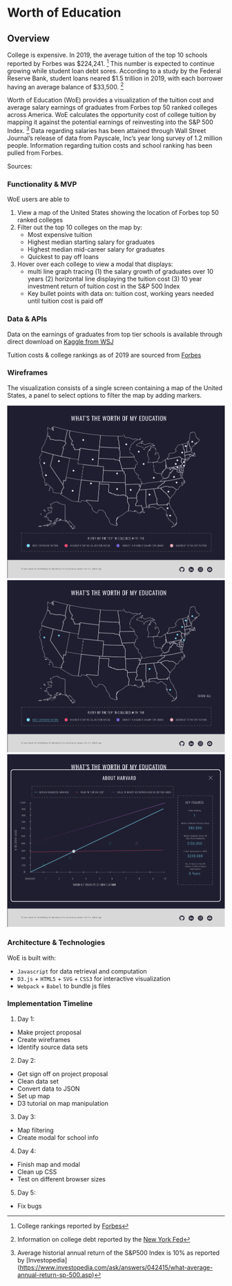 # Worth of Education

## Overview 
College is expensive. In 2019, the average tuition of the top 10 schools reported by Forbes was $224,241. [^1] This number is expected to continue growing while student loan debt sores. According to a study by the Federal Reserve Bank, student loans neared $1.5 trillion in 2019, with each borrower having an average balance of $33,500. [^2] 

Worth of Education (WoE) provides a visualization of the tuition cost and average salary earnings of graduates from Forbes top 50 ranked colleges across America.  WoE calculates the opportunity cost of college tuition by mapping it against the potential earnings of reinvesting into the S&P 500 Index. [^3]  Data regarding salaries has been attained through Wall Street Journal’s release of data from Payscale, Inc’s year long survey of 1.2 million people. Information regarding tuition costs and school ranking has been pulled from Forbes.  

Sources: 
[^1]: College rankings reported by [Forbes](https://www.forbes.com/top-colleges/#95ee07e19877)

[^2]: Information on college debt reported by the [New York Fed](https://libertystreeteconomics.newyorkfed.org/2019/10/who-borrows-for-collegeand-who-repays.html)

[^3]: Average historial annual return of the S&P500 Index is 10% as reported by [Investopedia] (https://www.investopedia.com/ask/answers/042415/what-average-annual-return-sp-500.asp)

### Functionality & MVP
WoE users are able to 
1. View a map of the United States showing the location of Forbes top 50 ranked colleges 
2. Filter out the top 10 colleges on the map by: 
    - Most expensive tuition 
    - Highest median starting salary for graduates
    - Highest median mid-career salary for graduates 
    - Quickest to pay off loans 
3. Hover over each college to view a modal that displays:
    - multi line graph tracing (1) the salary growth of graduates over 10 years (2) horizontal line displaying the tuition cost (3) 10 year investment return of tuition cost in the S&P 500 Index 
    - Key bullet points with data on: tuition cost, working years needed until tuition cost is paid off 

### Data & APIs 
Data on the earnings of graduates from top tier schools is available through direct download on [Kaggle from WSJ](https://www.kaggle.com/wsj/college-salaries)

Tuition costs & college rankings as of 2019 are sourced from [Forbes](https://www.forbes.com/top-colleges/#53215a7e1987) 

### Wireframes

The visualization consists of a single screen containing a map of the United States, a panel to select options to filter the map by adding markers.

![Landing Page](./assets/images/wireframes/default.jpg)
![Filter Top 10 Schools](./assets/images/wireframes/select_filter.jpg)
![About School](./assets/images/wireframes/hover_school.jpg)

### Architecture & Technologies 
WoE is built with:
* `Javascript` for data retrieval and computation 
* `D3.js` + `HTML5` + `SVG` + `CSS3` for interactive visualization 
* `Webpack` + `Babel` to bundle js files 

### Implementation Timeline
1. Day 1:
* Make project proposal 
* Create wireframes
* Identify source data sets 

2. Day 2: 
* Get sign off on project proposal
* Clean data set 
* Convert data to JSON
* Set up map 
* D3 tutorial on map manipulation 

3. Day 3:
* Map filtering 
* Create modal for school info 

4. Day 4: 
* Finish map and modal
* Clean up CSS 
* Test on different browser sizes

5. Day 5: 
*  Fix bugs 

